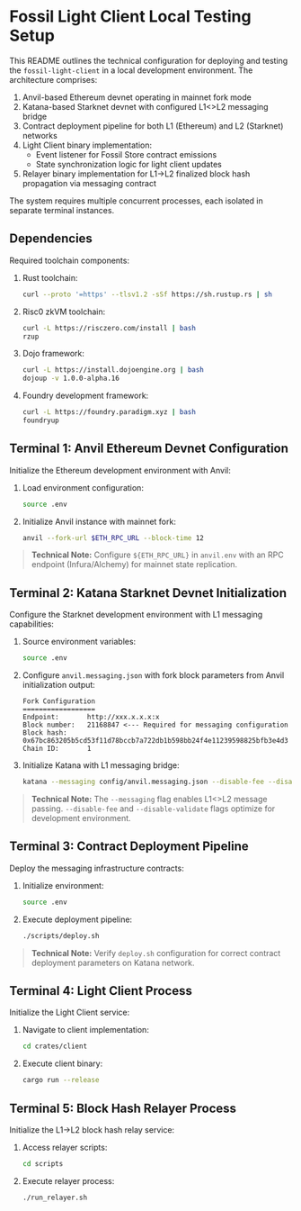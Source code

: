 # Fossil Light Client Local Testing Setup

This README outlines the technical configuration for deploying and testing the `fossil-light-client` in a local development environment. The architecture comprises:

1. Anvil-based Ethereum devnet operating in mainnet fork mode
2. Katana-based Starknet devnet with configured L1<>L2 messaging bridge
3. Contract deployment pipeline for both L1 (Ethereum) and L2 (Starknet) networks
4. Light Client binary implementation:
   - Event listener for Fossil Store contract emissions
   - State synchronization logic for light client updates
5. Relayer binary implementation for L1->L2 finalized block hash propagation via messaging contract

The system requires multiple concurrent processes, each isolated in separate terminal instances.

## Dependencies

Required toolchain components:

1. Rust toolchain:
   ```bash
   curl --proto '=https' --tlsv1.2 -sSf https://sh.rustup.rs | sh
   ```

2. Risc0 zkVM toolchain:
   ```bash
   curl -L https://risczero.com/install | bash
   rzup
   ```

3. Dojo framework:
   ```bash
   curl -L https://install.dojoengine.org | bash
   dojoup -v 1.0.0-alpha.16
   ```

3. Foundry development framework:
   ```bash
   curl -L https://foundry.paradigm.xyz | bash
   foundryup
   ```

## Terminal 1: Anvil Ethereum Devnet Configuration

Initialize the Ethereum development environment with Anvil:

1. Load environment configuration:
   ```bash
   source .env
   ```

2. Initialize Anvil instance with mainnet fork:
   ```bash
   anvil --fork-url $ETH_RPC_URL --block-time 12
   ```

> **Technical Note:** Configure `${ETH_RPC_URL}` in `anvil.env` with an RPC endpoint (Infura/Alchemy) for mainnet state replication.

## Terminal 2: Katana Starknet Devnet Initialization

Configure the Starknet development environment with L1 messaging capabilities:

1. Source environment variables:
   ```bash
   source .env
   ```

2. Configure `anvil.messaging.json` with fork block parameters from Anvil initialization output:
   ```
   Fork Configuration
   ==================
   Endpoint:       http://xxx.x.x.x:x
   Block number:   21168847 <--- Required for messaging configuration
   Block hash:     0x67bc863205b5cd53f11d78bccb7a722db1b598bb24f4e11239598825bfb3e4d3
   Chain ID:       1
   ```

3. Initialize Katana with L1 messaging bridge:
   ```bash
   katana --messaging config/anvil.messaging.json --disable-fee --disable-validate
   ```

> **Technical Note:** The `--messaging` flag enables L1<>L2 message passing. `--disable-fee` and `--disable-validate` flags optimize for development environment.

## Terminal 3: Contract Deployment Pipeline

Deploy the messaging infrastructure contracts:

1. Initialize environment:
   ```bash
   source .env
   ```

2. Execute deployment pipeline:
   ```bash
   ./scripts/deploy.sh
   ```

> **Technical Note:** Verify `deploy.sh` configuration for correct contract deployment parameters on Katana network.

## Terminal 4: Light Client Process

Initialize the Light Client service:

1. Navigate to client implementation:
   ```bash
   cd crates/client
   ```

2. Execute client binary:
   ```bash
   cargo run --release
   ```

## Terminal 5: Block Hash Relayer Process

Initialize the L1->L2 block hash relay service:

1. Access relayer scripts:
   ```bash
   cd scripts
   ```

2. Execute relayer process:
   ```bash
   ./run_relayer.sh
   ```